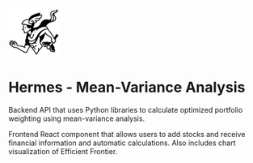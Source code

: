 <img src="./public/hermes.svg" alt="drawing" width="100"/>

# Hermes - Mean-Variance Analysis
Backend API that uses Python libraries to calculate optimized portfolio weighting using mean-variance analysis.

Frontend React component that allows users to add stocks and receive financial information and automatic calculations. Also includes chart visualization of Efficient Frontier.